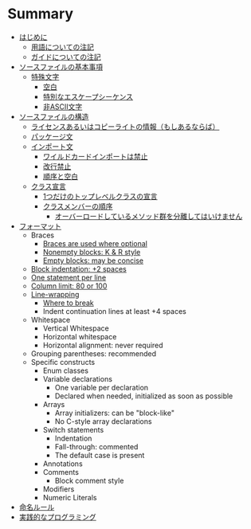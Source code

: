 # Summary

* [はじめに](README.md)
   * [用語についての注記](terminology-notes.md)
   * [ガイドについての注記](guide-notes.md)
* [ソースファイルの基本事項](source-file-basics.md)
   * [特殊文字](special-characters.md)
       * [空白](whitespace-characters.md)
       * [特別なエスケープシーケンス](special-escape-sequences.md)
       * [非ASCII文字](non-ascii-characters.md)
* [ソースファイルの構造](source-file-structure.md)
   * [ライセンスあるいはコピーライトの情報（もしあるならば）](license_or_copyright_information_if_present.md)
   * [パッケージ文](package_statement.md)
   * [インポート文](import_statements.md)
       * [ワイルドカードインポートは禁止](no_wildcard_imports.md)
       * [改行禁止](no_line-wrapping.md)
       * [順序と空白](ordering_and_spacing.md)
   * [クラス宣言](class_declaration.md)
       * [1つだけのトップレベルクラスの宣言](exactly_one_top-level_class_declaration.md)
       * [クラスメンバーの順序](class_member_ordering.md)
           * [オーバーロードしているメソッド群を分離してはいけません](overloads_never_split.md)
* [フォーマット](formatting.md)
   * Braces
       * [Braces are used where optional](braces_are_used_where_optional.md)
       * [Nonempty blocks: K & R style](nonempty_blocks_k_&_r_style.md)
       * [Empty blocks: may be concise](empty_blocks_may_be_concise.md)
   * [Block indentation: +2 spaces](block_indentation_+2_spaces.md)
   * [One statement per line](one_statement_per_line.md)
   * [Column limit: 80 or 100](column_limit_80_or_100.md)
   * [Line-wrapping](line-wrapping.md)
       * [Where to break](where_to_break.md)
       * Indent continuation lines at least +4 spaces
   * Whitespace
       * Vertical Whitespace
       * Horizontal whitespace
       * Horizontal alignment: never required
   * Grouping parentheses: recommended
   * Specific constructs
       * Enum classes
       * Variable declarations
           * One variable per declaration
           * Declared when needed, initialized as soon as possible
       * Arrays
           * Array initializers: can be "block-like"
           * No C-style array declarations
       * Switch statements
           * Indentation
           * Fall-through: commented
           * The default case is present
       * Annotations
       * Comments
           * Block comment style
       * Modifiers
       * Numeric Literals
* [命名ルール](naming.md)
* [実践的なプログラミング](programming-practices.md)

